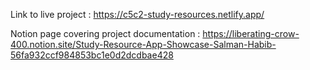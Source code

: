 
Link to live project : https://c5c2-study-resources.netlify.app/

Notion page covering project documentation : https://liberating-crow-400.notion.site/Study-Resource-App-Showcase-Salman-Habib-56fa932ccf984853bc1e0d2dcdbae428
